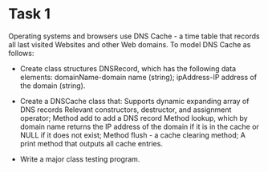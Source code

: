 # Task 1

Operating systems and browsers use DNS Cache - a time table that records all last visited Websites and other Web domains. 
To model DNS Cache as follows:
- Create class structures DNSRecord, which has the following data elements:
  domainName-domain name (string);
  ipAddress-IP address of the domain (string).
  
- Create a DNSCache class that:
  Supports dynamic expanding array of DNS records
  Relevant constructors, destructor, and assignment operator;
  Method add to add a DNS record
  Method lookup, which by domain name returns the IP address of the domain if it is in the cache or NULL if it does not exist;
  Method flush - a cache clearing method;
  A print method that outputs all cache entries.
  
- Write a major class testing program.
